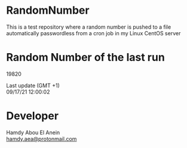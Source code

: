 # RandomNumber    
This is a test repository where a random number is pushed to a file automatically passwordless from a cron job in my Linux CentOS server    
# Random Number of the last run   
19820
      
Last update (GMT +1)    
09/17/21 12:00:02
# Developer    
Hamdy Abou El Anein   
hamdy.aea@protonmail.com
